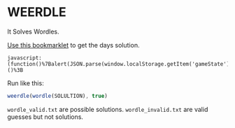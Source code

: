 # WEERDLE

It Solves Wordles.

[Use this bookmarklet][1] to get the days solution.

[1]:javascript:(function()%7Balert(JSON.parse(window.localStorage.getItem('gameState')).solution)%7D)()%3B

```
javascript:(function()%7Balert(JSON.parse(window.localStorage.getItem('gameState')).solution)%7D)()%3B
```

Run like this:

```js
weerdle(wordle(SOLULTION), true)
```

```wordle_valid.txt``` are possible solutions.  ```wordle_invalid.txt``` are valid guesses but not solutions.  